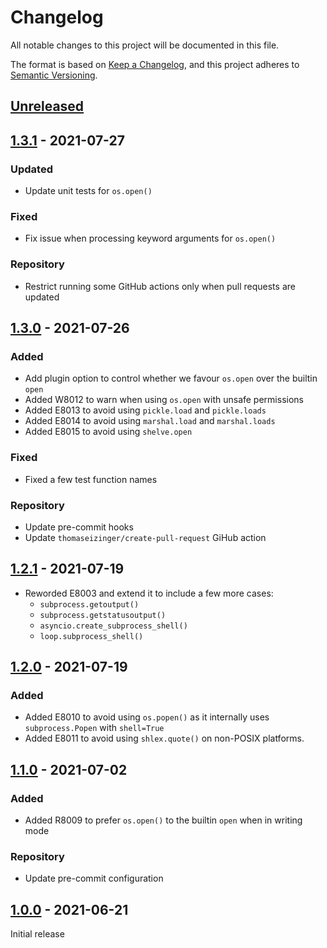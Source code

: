 # Changelog

All notable changes to this project will be documented in this file.

The format is based on [Keep a Changelog](https://keepachangelog.com/en/1.0.0/),
and this project adheres to [Semantic Versioning](https://semver.org/spec/v2.0.0.html).

## [Unreleased]

## [1.3.1] - 2021-07-27

### Updated

-   Update unit tests for `os.open()`

### Fixed

-   Fix issue when processing keyword arguments for `os.open()`

### Repository

-   Restrict running some GitHub actions only when pull requests are updated

## [1.3.0] - 2021-07-26

### Added

-   Add plugin option to control whether we favour `os.open` over the builtin `open`
-   Added W8012 to warn when using `os.open` with unsafe permissions
-   Added E8013 to avoid using `pickle.load` and `pickle.loads`
-   Added E8014 to avoid using `marshal.load` and `marshal.loads`
-   Added E8015 to avoid using `shelve.open`

### Fixed

-   Fixed a few test function names

### Repository

-   Update pre-commit hooks
-   Update `thomaseizinger/create-pull-request` GiHub action

## [1.2.1] - 2021-07-19

-   Reworded E8003 and extend it to include a few more cases:
    -   `subprocess.getoutput()`
    -   `subprocess.getstatusoutput()`
    -   `asyncio.create_subprocess_shell()`
    -   `loop.subprocess_shell()`

## [1.2.0] - 2021-07-19

### Added

-   Added E8010 to avoid using `os.popen()` as it internally uses `subprocess.Popen` with `shell=True`
-   Added E8011 to avoid using `shlex.quote()` on non-POSIX platforms.

## [1.1.0] - 2021-07-02

### Added

-   Added R8009 to prefer `os.open()` to the builtin `open` when in writing mode

### Repository

-   Update pre-commit configuration

## [1.0.0] - 2021-06-21

Initial release

[Unreleased]: https://github.com/Takishima/pylint-secure-coding-standard/compare/v1.3.1...HEAD

[1.3.1]: https://github.com/Takishima/pylint-secure-coding-standard/compare/v1.3.0...v1.3.1

[1.3.0]: https://github.com/Takishima/pylint-secure-coding-standard/compare/v1.2.1...v1.3.0

[1.2.1]: https://github.com/Takishima/pylint-secure-coding-standard/compare/v1.2.0...v1.2.1

[1.2.0]: https://github.com/Takishima/pylint-secure-coding-standard/compare/v1.1.0...v1.2.0

[1.1.0]: https://github.com/Takishima/pylint-secure-coding-standard/compare/v1.0.0...v1.1.0

[1.0.0]: https://github.com/Takishima/pylint-secure-coding-standard/compare/375145a3dec096ff4e33901ef749a1a9a6f4edc6...v1.0.0

